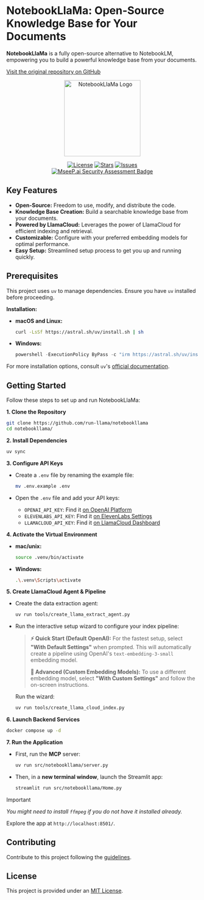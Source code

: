 # NotebookLlaMa: Open-Source Knowledge Base for Your Documents

**NotebookLlaMa** is a fully open-source alternative to NotebookLM, empowering you to build a powerful knowledge base from your documents.

[Visit the original repository on GitHub](https://github.com/run-llama/notebookllama)

<p align="center">
  <img src="https://github.com/user-attachments/assets/7e9cca45-8a4c-4dfa-98d2-2cef147422f2" alt="NotebookLlaMa Logo" width="200"/>
</p>

<p align="center">
  <a href="https://github.com/run-llama/notebookllama/blob/main/LICENSE"><img alt="License" src="https://img.shields.io/github/license/run-llama/notebookllama?color=blue"></a>
  <a href="https://github.com/run-llama/notebookllama/stargazers"><img alt="Stars" src="https://img.shields.io/github/stars/run-llama/notebookllama?color=yellow"></a>
  <a href="https://github.com/run-llama/notebookllama/issues"><img alt="Issues" src="https://img.shields.io/github/issues/run-llama/notebookllama?color=orange"></a>
  <br>
  <a href="https://mseep.ai/app/run-llama-notebookllama"><img alt="MseeP.ai Security Assessment Badge" src="https://mseep.net/pr/run-llama-notebookllama-badge.png"></a>
</p>

## Key Features

*   **Open-Source:** Freedom to use, modify, and distribute the code.
*   **Knowledge Base Creation:** Build a searchable knowledge base from your documents.
*   **Powered by LlamaCloud:** Leverages the power of LlamaCloud for efficient indexing and retrieval.
*   **Customizable:** Configure with your preferred embedding models for optimal performance.
*   **Easy Setup:** Streamlined setup process to get you up and running quickly.

## Prerequisites

This project uses `uv` to manage dependencies. Ensure you have `uv` installed before proceeding.

**Installation:**

*   **macOS and Linux:**

    ```bash
    curl -LsSf https://astral.sh/uv/install.sh | sh
    ```

*   **Windows:**

    ```powershell
    powershell -ExecutionPolicy ByPass -c "irm https://astral.sh/uv/install.ps1 | iex"
    ```

For more installation options, consult `uv`'s [official documentation](https://docs.astral.sh/uv/getting-started/installation/).

## Getting Started

Follow these steps to set up and run NotebookLlaMa:

**1. Clone the Repository**

```bash
git clone https://github.com/run-llama/notebookllama
cd notebookllama/
```

**2. Install Dependencies**

```bash
uv sync
```

**3. Configure API Keys**

*   Create a `.env` file by renaming the example file:

    ```bash
    mv .env.example .env
    ```

*   Open the `.env` file and add your API keys:
    *   `OPENAI_API_KEY`: Find it [on OpenAI Platform](https://platform.openai.com/api-keys)
    *   `ELEVENLABS_API_KEY`: Find it [on ElevenLabs Settings](https://elevenlabs.io/app/settings/api-keys)
    *   `LLAMACLOUD_API_KEY`: Find it [on LlamaCloud Dashboard](https://cloud.llamaindex.ai?utm_source=demo&utm_medium=notebookLM)

**4. Activate the Virtual Environment**

*   **mac/unix:**

    ```bash
    source .venv/bin/activate
    ```

*   **Windows:**

    ```bash
    .\.venv\Scripts\activate
    ```

**5. Create LlamaCloud Agent & Pipeline**

*   Create the data extraction agent:

    ```bash
    uv run tools/create_llama_extract_agent.py
    ```

*   Run the interactive setup wizard to configure your index pipeline:

    > **⚡ Quick Start (Default OpenAI):** For the fastest setup, select **"With Default Settings"** when prompted. This will automatically create a pipeline using OpenAI's `text-embedding-3-small` embedding model.
    >
    > **🧠 Advanced (Custom Embedding Models):** To use a different embedding model, select **"With Custom Settings"** and follow the on-screen instructions.

    Run the wizard:

    ```bash
    uv run tools/create_llama_cloud_index.py
    ```

**6. Launch Backend Services**

```bash
docker compose up -d
```

**7. Run the Application**

*   First, run the **MCP** server:

    ```bash
    uv run src/notebookllama/server.py
    ```

*   Then, in a **new terminal window**, launch the Streamlit app:

    ```bash
    streamlit run src/notebookllama/Home.py
    ```

> [!IMPORTANT]
>
> _You might need to install `ffmpeg` if you do not have it installed already._

Explore the app at `http://localhost:8501/`.

## Contributing

Contribute to this project following the [guidelines](./CONTRIBUTING.md).

## License

This project is provided under an [MIT License](./LICENSE).